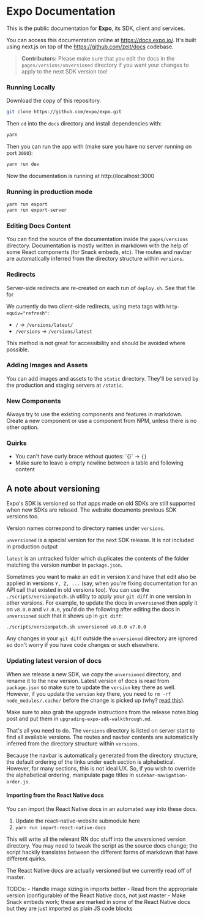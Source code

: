 # Expo Documentation

This is the public documentation for **Expo**, its SDK, client and services.

You can access this documentation online at https://docs.expo.io/. It's built using next.js on top of the https://github.com/zeit/docs codebase.

> **Contributors:** Please make sure that you edit the docs in the `pages/versions/unversioned` directory if you want your changes to apply to the next SDK version too!

### Running Locally

Download the copy of this repository.

```sh
git clone https://github.com/expo/expo.git
```

Then `cd` into the `docs` directory and install dependencies with:

```sh
yarn
```

Then you can run the app with (make sure you have no server running on port `3000`):

```sh
yarn run dev
```

Now the documentation is running at http://localhost:3000

### Running in production mode

```sh
yarn run export
yarn run export-server
```

### Editing Docs Content

You can find the source of the documentation inside the `pages/versions` directory. Documentation is mostly written in markdown with the help of some React components (for Snack embeds, etc). The routes and navbar are automatically inferred from the directory structure within `versions`.

### Redirects

Server-side redirects are re-created on each run of `deploy.sh`.  See that file for 

We currently do two client-side redirects, using meta tags with `http-equiv="refresh"`:

- `/` -> `/versions/latest/`
- `/versions` -> `/versions/latest`

This method is not great for accessibility and should be avoided where possible.

### Adding Images and Assets

You can add images and assets to the `static` directory.  They'll be served by the production and staging servers at `/static`.

### New Components

Always try to use the existing components and features in markdown. Create a new component or use a component from NPM, unless there is no other option.

### Quirks

* You can't have curly brace without quotes: \`{}\` -> `{}`
* Make sure to leave a empty newline between a table and following content

## A note about versioning

Expo's SDK is versioned so that apps made on old SDKs are still supported
when new SDKs are relased. The website documents previous SDK versions too.

Version names correspond to directory names under `versions`.

`unversioned` is a special version for the next SDK release. It is not included in production output

`latest` is an untracked folder which duplicates the contents of the folder matching the version number in `package.json`.

Sometimes you want to make an edit in version `X` and have that edit also
be applied in versions `Y, Z, ...` (say, when you're fixing documentation for an
API call that existed in old versions too). You can use the
`./scripts/versionpatch.sh` utility to apply your `git diff` in one version in
other versions. For example, to update the docs in `unversioned` then apply it
on `v8.0.0` and `v7.0.0`, you'd do the following after editing the docs in
`unversioned` such that it shows up in `git diff`:

`./scripts/versionpatch.sh unversioned v8.0.0 v7.0.0`

Any changes in your `git diff` outside the `unversioned` directory are ignored
so don't worry if you have code changes or such elsewhere.

### Updating latest version of docs

When we release a new SDK, we copy the `unversioned` directory, and rename it to the new version. Latest version of docs is read from `package.json` so make sure to update the `version` key there as well. However, if you update the `version` key there, you need to `rm -rf node_modules/.cache/` before the change is picked up (why? [read this](https://github.com/zeit/next.js/blob/4.0.0/examples/with-universal-configuration/README.md#caveats)).

Make sure to also grab the upgrade instructions from the release notes blog post and put them in `upgrading-expo-sdk-walkthrough.md`.

That's all you need to do. The `versions` directory is listed on server start to find all available versions. The routes and navbar contents are automatically inferred from the directory structure within `versions`.

Because the navbar is automatically generated from the directory structure, the default ordering of the links under each section is alphabetical. However, for many sections, this is not ideal UX. So, if you wish to override the alphabetical ordering, manipulate page titles in `sidebar-navigation-order.js`.

#### Importing from the React Native docs

You can import the React Native docs in an automated way into these docs.

1. Update the react-native-website submodule here
2. `yarn run import-react-native-docs`

This will write all the relevant RN doc stuff into the unversioned version directory.
You may need to tweak the script as the source docs change; the script hackily translates between the different forms of markdown that have different quirks.

The React Native docs are actually versioned but we currently read off of master.

TODOs:
    - Handle image sizing in imports better
    - Read from the appropriate version (configurable) of the React Native docs, not just master
    - Make Snack embeds work; these are marked in some of the React Native docs but they are just imported as plain JS code blocks
